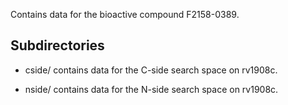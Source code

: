 Contains data for the bioactive compound F2158-0389.

## Subdirectories

- cside/ contains data for the C-side search space on rv1908c.

- nside/ contains data for the N-side search space on rv1908c.

